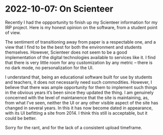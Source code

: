 2022-10-07: On Scienteer
========================
Recently I had the oppportunity to finish up my Scienteer information for my IRP project. Here is my honest opinion on the software, from a student point of view.

The sentiment of transitioning away from paper is a respectable one, and a view that I find to be the best for both the environment and students themselves. However, Scienteer does not seem to be a good implementation of the digital technologies available to services like it. I find that there is very little room for any customization by any metric – there is no dark mode, no personalization for the UI.

I understand that, being an educational software built for use by students and teachers, it does not necessarily need such commodities. However, I believe that there was ample opportunity for them to implement such things in the obvious years it’s been since they updated the thing. I am genuinely concerned with the level of maintanence that the site is maintaining, as, from what I’ve seen, neither the UI or any other visible aspect of the site has changed in several years. In this it has now become dated in appearance, with its UI befitting a site from 2014. I think this still is acceptable, but it could be better.

Sorry for the rant, and for the lack of a consistent upload timeframe.

